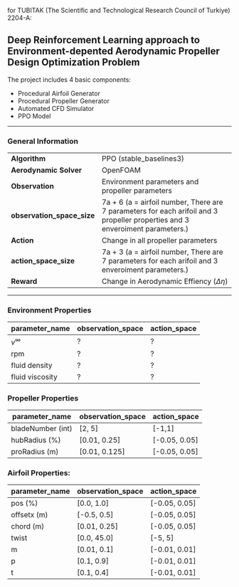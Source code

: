 for TUBITAK (The Scientific and Technological Research Council of Turkiye) 2204-A: 
## Deep Reinforcement Learning approach to Environment-depented Aerodynamic Propeller Design Optimization Problem



The project includes 4 basic components:
- Procedural Airfoil Generator
- Procedural Propeller Generator
- Automated CFD Simulator
- PPO Model
_____________________________________________________________
### General Information
|   |   |
|---|---|
|**Algorithm**              |   PPO (stable_baselines3) |
|**Aerodynamic Solver**     |   OpenFOAM|
|**Observation**				  | Environment parameters and propeller parameters|
|**observation_space_size** |   7a + 6 (a = airfoil number, There are 7 parameters for each arifoil and 3 propeller properties and 3 enveroiment parameters.)|
|**Action**			    | Change in all propeller parameters|
|**action_space_size**	  |   7a + 3 (a = airfoil number, There are 7 parameters for each arifoil and 3 enveroiment parameters.)|
|**Reward**                 |   Change in Aerodynamic Effiency ($\Delta \eta$)|

_____________________________________________________________
### Environment Properties

| parameter_name     | observation_space  | action_space  |
|---|---|---|
| $v^{\infty}$         | ?                  | ?             |
| rpm                | ?                  | ?             |
| fluid density      | ?                  | ?             |
| fluid viscosity    | ?                  | ?             |

### Propeller Properties
| parameter_name     | observation_space  | action_space  |
|---|---|---|
| bladeNumber (int)  | [2, 5]             | [-1,1]        |
| hubRadius (%)      | [0.01, 0.25]       | [-0.05, 0.05] |
| proRadius (m)      | [0.01, 0.125]      | [-0.05, 0.05] |

### Airfoil Properties:
| parameter_name     | observation_space  | action_space  |
|---|---|---|
| pos (%)            | [0.0, 1.0]         | [-0.05, 0.05] |
| offsetx (m)        | [-0.5, 0.5]        | [-0.05, 0.05] |
| chord (m)          | [0.01, 0.25]       | [-0.05, 0.05] |
| twist              | [0.0, 45.0]        | [-5, 5]       |
| m                  | [0.01, 0.1]        | [-0.01, 0.01] |
| p                  | [0.1, 0.9]         | [-0.01, 0.01] |
| t                  | [0.1, 0.4]         | [-0.01, 0.01] |

